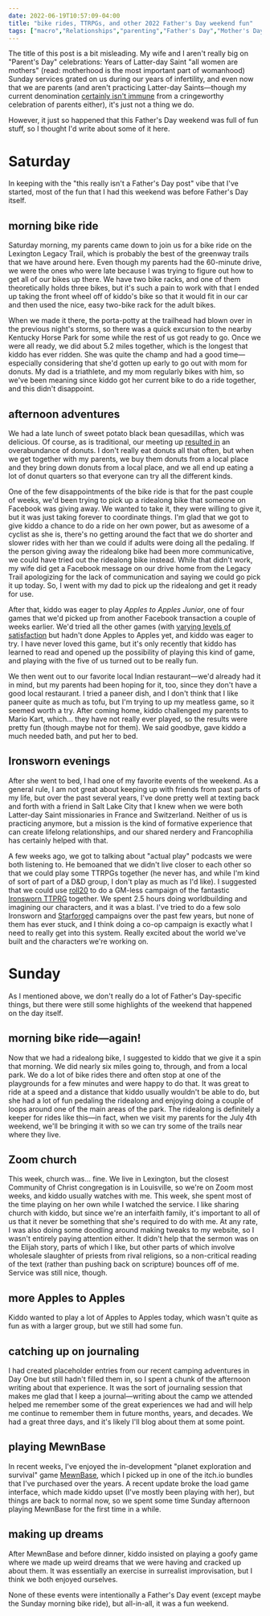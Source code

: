 ```yaml
---
date: 2022-06-19T10:57:09-04:00
title: "bike rides, TTRPGs, and other 2022 Father's Day weekend fun"
tags: ["macro","Relationships","parenting","Father's Day","Mother's Day","bikes","infertility","Mormonism","Legacy Trail","video games","Mewnbase","Latter-day Saint missionaries","roll20","TTRPGs","Ironsworn","podcasts","Lexington","Community of Christ","Reunion","Reunion 2022","journaling","Day One","itch.io","MewnBase"]
---
```


The title of this post is a bit misleading. My wife and I aren't really big on "Parent's Day" celebrations: Years of Latter-day Saint "all women are mothers" (read: motherhood is the most important part of womanhood) Sunday services grated on us during our years of infertility, and even now that we are parents (and aren't practicing Latter-day Saints—though my current denomination [certainly isn't immune](https://spencergreenhalgh.com/communities/2019-05-12-today-i/) from a cringeworthy celebration of parents either), it's just not a thing we do.

However, it just so happened that this Father's Day weekend was full of fun stuff, so I thought I'd write about some of it here.

# Saturday

In keeping with the "this really isn't a Father's Day post" vibe that I've started, most of the fun that I had this weekend was before Father's Day itself.

## morning bike ride

Saturday morning, my parents came down to join us for a bike ride on the Lexington Legacy Trail, which is probably the best of the greenway trails that we have around here. Even though my parents had the 60-minute drive, we were the ones who were late because I was trying to figure out how to get all of our bikes up there. We have two bike racks, and one of them theoretically holds three bikes, but it's such a pain to work with that I ended up taking the front wheel off of kiddo's bike so that it would fit in our car and then used the nice, easy two-bike rack for the adult bikes.

When we made it there, the porta-potty at the trailhead had blown over in the previous night's storms, so there was a quick excursion to the nearby Kentucky Horse Park for some while the rest of us got ready to go. Once we were all ready, we did about 5.2 miles together, which is the longest that kiddo has ever ridden. She was quite the champ and had a good time—especially considering that she'd gotten up early to go out with mom for donuts. My dad is a triathlete, and my mom regularly bikes with him, so we've been meaning since kiddo got her current bike to do a ride together, and this didn't disappoint. 

## afternoon adventures

We had a late lunch of sweet potato black bean quesadillas, which was delicious. Of course, as is traditional, our meeting up [resulted in](https://spencergreenhalgh.com/relationships/2022-06-18-whenever-my/) an overabundance of donuts. I don't really eat donuts all that often, but when we get together with my parents, we buy them donuts from a local place and they bring down donuts from a local place, and we all end up eating a lot of donut quarters so that everyone can try all the different kinds.

One of the few disappointments of the bike ride is that for the past couple of weeks, we'd been trying to pick up a ridealong bike that someone on Facebook was giving away. We wanted to take it, they were willing to give it, but it was just taking forever to coordinate things. I'm glad that we got to give kiddo a chance to do a ride on her own power, but as awesome of a cyclist as she is, there's no getting around the fact that we do shorter and slower rides with her than we could if adults were doing all the pedaling. If the person giving away the ridealong bike had been more communicative, we could have tried out the ridealong bike instead. While that didn't work, my wife did get a Facebook message on our drive home from the Legacy Trail apologizing for the lack of communication and saying we could go pick it up today. So, I went with my dad to pick up the ridealong and get it ready for use. 

After that, kiddo was eager to play *Apples to Apples Junior*, one of four games that we'd picked up from another Facebook transaction a couple of weeks earlier. We'd tried all the other games (with [varying levels of satisfaction](https://spencergreenhalgh.com/relationships/2022-06-07-were-building/) but hadn't done Apples to Apples yet, and kiddo was eager to try. I have never loved this game, but it's only recently that kiddo has learned to read and opened up the possibility of playing this kind of game, and playing with the five of us turned out to be really fun.

We then went out to our favorite local Indian restaurant—we'd already had it in mind, but my parents had been hoping for it, too, since they don't have a good local restaurant. I tried a paneer dish, and I don't think that I like paneer quite as much as tofu, but I'm trying to up my meatless game, so it seemed worth a try. After coming home, kiddo challenged my parents to Mario Kart, which... they have not really ever played, so the results were pretty fun (though maybe not for them). We said goodbye, gave kiddo a much needed bath, and put her to bed. 

## Ironsworn evenings

After she went to bed, I had one of my favorite events of the weekend. As a general rule, I am not great about keeping up with friends from past parts of my life, but over the past several years, I've done pretty well at texting back and forth with a friend in Salt Lake City that I knew when we were both Latter-day Saint missionaries in France and Switzerland. Neither of us is practicing anymore, but a mission is the kind of formative experience that can create lifelong relationships, and our shared nerdery and Francophilia has certainly helped with that. 

A few weeks ago, we got to talking about "actual play" podcasts we were both listening to. He bemoaned that we didn't live closer to each other so that we could play some TTRPGs together (he never has, and while I'm kind of sort of part of a D&D group, I don't play as much as I'd like). I suggested that we could use [roll20](https://roll20.net/) to do a GM-less campaign of the fantastic [Ironsworn TTPRG](https://www.ironswornrpg.com/) together. We spent 2.5 hours doing worldbuilding and imagining our characters, and it was a blast. I've tried to do a few solo Ironsworn and [Starforged](https://www.ironswornrpg.com/product-ironsworn-starforged) campaigns over the past few years, but none of them has ever stuck, and I think doing a co-op campaign is exactly what I need to really get into this system. Really excited about the world we've built and the characters we're working on. 

# Sunday

As I mentioned above, we don't really do a lot of Father's Day-specific things, but there were still some highlights of the weekend that happened on the day itself.

## morning bike ride—again!

Now that we had a ridealong bike, I suggested to kiddo that we give it a spin that morning. We did nearly six miles going to, through, and from a local park. We do a lot of bike rides there and often stop at one of the playgrounds for a few minutes and were happy to do that. It was great to ride at a speed and a distance that kiddo usually wouldn't be able to do, but she had a lot of fun pedaling the ridealong and enjoying doing a couple of loops around one of the main areas of the park. The ridealong is definitely a keeper for rides like this—in fact, when we visit my parents for the July 4th weekend, we'll be bringing it with so we can try some of the trails near where they live. 

## Zoom church

This week, church was... fine. We live in Lexington, but the closest Community of Christ congregation is in Louisville, so we're on Zoom most weeks, and kiddo usually watches with me. This week, she spent most of the time playing on her own while I watched the service. I like sharing church with kiddo, but since we're an interfaith family, it's important to all of us that it never be something that she's required to do with me. At any rate, I was also doing some doodling around making tweaks to my website, so I wasn't entirely paying attention either. It didn't help that the sermon was on the Elijah story, parts of which I like, but other parts of which involve wholesale slaughter of priests from rival religions, so a non-critical reading of the text (rather than pushing back on scripture) bounces off of me. Service was still nice, though.

## more Apples to Apples

Kiddo wanted to play a lot of Apples to Apples today, which wasn't quite as fun as with a larger group, but we still had some fun. 

## catching up on journaling

I had created placeholder entries from our recent camping adventures in Day One but still hadn't filled them in, so I spent a chunk of the afternoon writing about that experience. It was the sort of journaling session that makes me glad that I keep a journal—writing about the camp we attended helped me remember some of the great experiences we had and will help me continue to remember them in future months, years, and decades. We had a great three days, and it's likely I'll blog about them at some point. 

## playing MewnBase

In recent weeks, I've enjoyed the in-development "planet exploration and survival" game [MewnBase](https://cairn4.itch.io/mewnbase), which I picked up in one of the itch.io bundles that I've purchased over the years. A recent update broke the load game interface, which made kiddo upset (I've mostly been playing with her), but things are back to normal now, so we spent some time Sunday afternoon playing MewnBase for the first time in a while.

## making up dreams

After MewnBase and before dinner, kiddo insisted on playing a goofy game where we made up weird dreams that we were having and cracked up about them. It was essentially an exercise in surrealist improvisation, but I think we both enjoyed ourselves. 

None of these events were intentionally a Father's Day event (except maybe the Sunday morning bike ride), but all-in-all, it was a fun weekend.